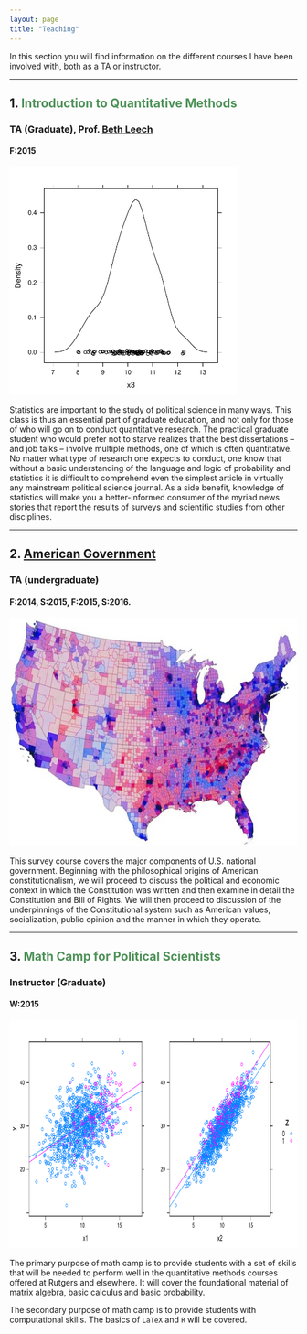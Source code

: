 ```yaml
---
layout: page
title: "Teaching"
---
```



<p class="lead">
In this section you will find information on the different courses I have been involved with, both as a TA or instructor.
</p>

---


##  1. <span style="color:#4E9258">Introduction to Quantitative Methods</span>
###  TA (Graduate), Prof. [Beth Leech](http://fas-polisci.rutgers.edu/leech/index.html)
####  F:2015

<img src="/resources/plot1.pdf" alt="" style="width:400px;height:400px;">


Statistics are important to the study of political science in many ways. This class is thus an essential part of graduate education, and not only for those of who will go on to conduct quantitative research. The practical graduate student who would prefer not to starve realizes that the best dissertations – and job talks – involve multiple methods, one of which is often quantitative.  No matter what type of research one expects to conduct, one know that without a basic understanding of the language and logic of probability and statistics it is difficult to comprehend even the simplest article in virtually any mainstream political science journal.  As a side benefit, knowledge of statistics will make you a better-informed consumer of the myriad news stories that report the results of surveys and scientific studies from other disciplines.


<a href="http://www.hectorbahamonde.com/teaching/"><i class="fa fa-book"></i></a>


---


##  2. <a href="http://hbahamonde.github.io/americangovernment">American Government</a>
###  TA (undergraduate)
####  F:2014, S:2015, F:2015, S:2016.

<img src="/resources/usmap.jpg" alt="" style="width:600px;height:400px;">


This survey course covers the major components of U.S. national government. Beginning with the philosophical origins of American constitutionalism, we will proceed to discuss the political and economic context in which the Constitution was written and then examine in detail the Constitution and Bill of Rights. We will then proceed to discussion of the underpinnings of the Constitutional system such as American values, socialization, public opinion and the manner in which they operate.


<a href="http://www.hectorbahamonde.com/teaching/"><i class="fa fa-book"></i></a>


---
 

##  3. <span style="color:#4E9258">Math Camp for Political Scientists</span>
###  Instructor (Graduate)
####  W:2015

<img src="/resources/plot2.pdf" alt="" style="width:800px;height:400px;">


The primary purpose of math camp is to provide students with a set of skills that will be needed to perform well in the quantitative methods courses offered at Rutgers and elsewhere. It will cover the foundational material of matrix algebra, basic calculus and basic probability.

The secondary purpose of math camp is to provide students with computational skills. The basics of  `LaTeX` and `R` will be covered.

<a href="http://www.hectorbahamonde.com/teaching/"><i class="fa fa-book"></i></a>
